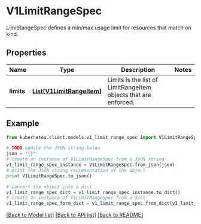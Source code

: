 # V1LimitRangeSpec

LimitRangeSpec defines a min/max usage limit for resources that match on kind.

## Properties
Name | Type | Description | Notes
------------ | ------------- | ------------- | -------------
**limits** | [**List[V1LimitRangeItem]**](V1LimitRangeItem.md) | Limits is the list of LimitRangeItem objects that are enforced. | 

## Example

```python
from kubernetes.client.models.v1_limit_range_spec import V1LimitRangeSpec

# TODO update the JSON string below
json = "{}"
# create an instance of V1LimitRangeSpec from a JSON string
v1_limit_range_spec_instance = V1LimitRangeSpec.from_json(json)
# print the JSON string representation of the object
print V1LimitRangeSpec.to_json()

# convert the object into a dict
v1_limit_range_spec_dict = v1_limit_range_spec_instance.to_dict()
# create an instance of V1LimitRangeSpec from a dict
v1_limit_range_spec_form_dict = v1_limit_range_spec.from_dict(v1_limit_range_spec_dict)
```
[[Back to Model list]](../README.md#documentation-for-models) [[Back to API list]](../README.md#documentation-for-api-endpoints) [[Back to README]](../README.md)



